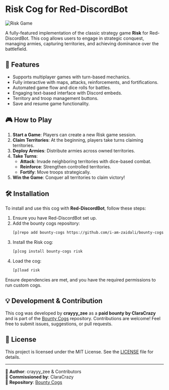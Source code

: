 # Risk Cog for Red-DiscordBot

![Risk Game](https://raw.githubusercontent.com/i-am-zaidali/bounty-cogs/refs/heads/main/risk/data/riskmap.png)

A fully-featured implementation of the classic strategy game **Risk** for Red-DiscordBot. This cog allows users to engage in strategic conquest, managing armies, capturing territories, and achieving dominance over the battlefield.

## 📌 Features
- Supports multiplayer games with turn-based mechanics.
- Fully interactive with maps, attacks, reinforcements, and fortifications.
- Automated game flow and dice rolls for battles.
- Engaging text-based interface with Discord embeds.
- Territory and troop management buttons.
- Save and resume game functionality.

## 🎮 How to Play
1. **Start a Game**: Players can create a new Risk game session.
2. **Claim Territories**: At the beginning, players take turns claiming territories.
3. **Deploy Armies**: Distribute armies across owned territories.
4. **Take Turns**:
   - **Attack**: Invade neighboring territories with dice-based combat.
   - **Reinforce**: Strengthen controlled territories.
   - **Fortify**: Move troops strategically.
5. **Win the Game**: Conquer all territories to claim victory!

## 🛠 Installation

To install and use this cog with **Red-DiscordBot**, follow these steps:

1. Ensure you have Red-DiscordBot set up.
2. Add the bounty cogs repository:
   ```sh
   [p]repo add bounty-cogs https://github.com/i-am-zaidali/bounty-cogs
   ```
3. Install the Risk cog:
   ```sh
   [p]cog install bounty-cogs risk
   ```
4. Load the cog:
   ```sh
   [p]load risk
   ```
   
Ensure dependencies are met, and you have the required permissions to run custom cogs.

## 💡 Development & Contribution
This cog was developed  by **crayyy_zee** as a **paid bounty by ClaraCrazy** and is part of the [Bounty Cogs](https://github.com/i-am-zaidali/bounty-cogs) repository. Contributions are welcome! Feel free to submit issues, suggestions, or pull requests.

## 📜 License
This project is licensed under the MIT License. See the [LICENSE](../LICENSE) file for details.

---
🔹 **Author**: crayyy_zee & Contributors  
🔹 **Commissioned by**: ClaraCrazy  
🔹 **Repository**: [Bounty Cogs](https://github.com/i-am-zaidali/bounty-cogs/tree/main/risk)
